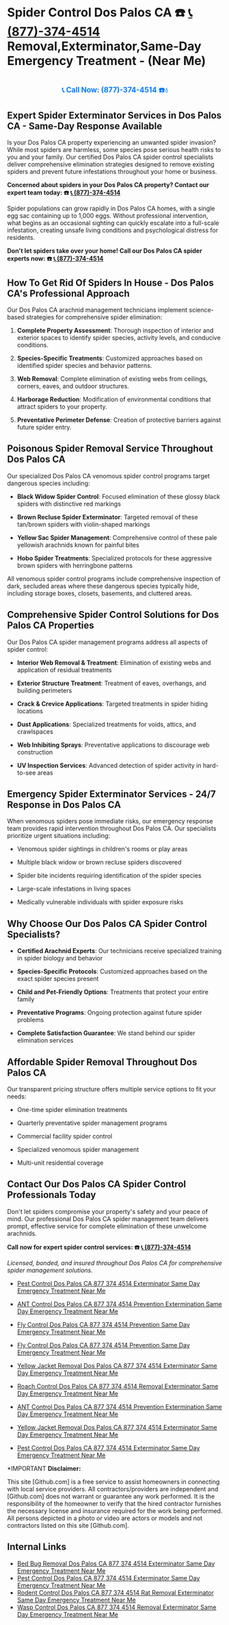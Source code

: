 # Spider Control Dos Palos CA ☎️ [📞 (877)-374-4514](https://pest-control-4514.netlify.app) Removal,Exterminator,Same-Day Emergency Treatment - (Near Me)
# 

<p align="center" style="font-size: 1.2em; font-weight: bold; margin: 20px 0;">
  <a href="https://pest-control-4514.netlify.app" target="_blank" style="color: #007BFF; text-decoration: none;">📞 Call Now: (877)-374-4514 ☎️💧</a>
</p>

## Expert Spider Exterminator Services in Dos Palos CA - Same-Day Response Available

Is your Dos Palos CA property experiencing an unwanted spider invasion? While most spiders are harmless, some species pose serious health risks to you and your family. Our certified Dos Palos CA spider control specialists deliver comprehensive elimination strategies designed to remove existing spiders and prevent future infestations throughout your home or business.

**Concerned about spiders in your Dos Palos CA property? Contact our expert team today: ☎️ [📞 (877)-374-4514](https://pest-control-4514.netlify.app)**

Spider populations can grow rapidly in Dos Palos CA homes, with a single egg sac containing up to 1,000 eggs. Without professional intervention, what begins as an occasional sighting can quickly escalate into a full-scale infestation, creating unsafe living conditions and psychological distress for residents.

**Don't let spiders take over your home! Call our Dos Palos CA spider experts now: ☎️ [📞 (877)-374-4514](https://pest-control-4514.netlify.app)**

## How To Get Rid Of Spiders In House - Dos Palos CA's Professional Approach

Our Dos Palos CA arachnid management technicians implement science-based strategies for comprehensive spider elimination:

1. **Complete Property Assessment**: Thorough inspection of interior and exterior spaces to identify spider species, activity levels, and conducive conditions.

2. **Species-Specific Treatments**: Customized approaches based on identified spider species and behavior patterns.

3. **Web Removal**: Complete elimination of existing webs from ceilings, corners, eaves, and outdoor structures.

4. **Harborage Reduction**: Modification of environmental conditions that attract spiders to your property.

5. **Preventative Perimeter Defense**: Creation of protective barriers against future spider entry.

## Poisonous Spider Removal Service Throughout Dos Palos CA

Our specialized Dos Palos CA venomous spider control programs target dangerous species including:

- **Black Widow Spider Control**: Focused elimination of these glossy black spiders with distinctive red markings

- **Brown Recluse Spider Exterminator**: Targeted removal of these tan/brown spiders with violin-shaped markings

- **Yellow Sac Spider Management**: Comprehensive control of these pale yellowish arachnids known for painful bites

- **Hobo Spider Treatments**: Specialized protocols for these aggressive brown spiders with herringbone patterns

All venomous spider control programs include comprehensive inspection of dark, secluded areas where these dangerous species typically hide, including storage boxes, closets, basements, and cluttered areas.

## Comprehensive Spider Control Solutions for Dos Palos CA Properties

Our Dos Palos CA spider management programs address all aspects of spider control:

- **Interior Web Removal & Treatment**: Elimination of existing webs and application of residual treatments

- **Exterior Structure Treatment**: Treatment of eaves, overhangs, and building perimeters

- **Crack & Crevice Applications**: Targeted treatments in spider hiding locations

- **Dust Applications**: Specialized treatments for voids, attics, and crawlspaces

- **Web Inhibiting Sprays**: Preventative applications to discourage web construction

- **UV Inspection Services**: Advanced detection of spider activity in hard-to-see areas

## Emergency Spider Exterminator Services - 24/7 Response in Dos Palos CA

When venomous spiders pose immediate risks, our emergency response team provides rapid intervention throughout Dos Palos CA. Our specialists prioritize urgent situations including:

- Venomous spider sightings in children's rooms or play areas

- Multiple black widow or brown recluse spiders discovered

- Spider bite incidents requiring identification of the spider species

- Large-scale infestations in living spaces

- Medically vulnerable individuals with spider exposure risks

## Why Choose Our Dos Palos CA Spider Control Specialists?

- **Certified Arachnid Experts**: Our technicians receive specialized training in spider biology and behavior

- **Species-Specific Protocols**: Customized approaches based on the exact spider species present

- **Child and Pet-Friendly Options**: Treatments that protect your entire family

- **Preventative Programs**: Ongoing protection against future spider problems

- **Complete Satisfaction Guarantee**: We stand behind our spider elimination services

## Affordable Spider Removal Throughout Dos Palos CA

Our transparent pricing structure offers multiple service options to fit your needs:

- One-time spider elimination treatments

- Quarterly preventative spider management programs

- Commercial facility spider control

- Specialized venomous spider management

- Multi-unit residential coverage

## Contact Our Dos Palos CA Spider Control Professionals Today

Don't let spiders compromise your property's safety and your peace of mind. Our professional Dos Palos CA spider management team delivers prompt, effective service for complete elimination of these unwelcome arachnids.

**Call now for expert spider control services: ☎️ [📞 (877)-374-4514](https://pest-control-4514.netlify.app)**

*Licensed, bonded, and insured throughout Dos Palos CA for comprehensive spider management solutions.*


- [Pest Control Dos Palos CA 877 374 4514 Exterminator Same Day Emergency Treatment Near Me](https://github.com/allyoucaneatsushiin/pest-control/blob/main/Pest-Control-Dos-Palos-CA-877-374-4514-Exterminator-Same-Day-Emergency-Treatment-Near-Me.md)
- [ANT Control Dos Palos CA 877 374 4514 Prevention Extermination Same Day Emergency Treatment Near Me](https://github.com/allyoucaneatsushiin/pest-control/blob/main/ANT-Control-Dos-Palos-CA-877-374-4514-Prevention-Extermination-Same-Day-Emergency-Treatment-Near-Me.md)
- [Fly Control Dos Palos CA 877 374 4514 Prevention Same Day Emergency Treatment Near Me](https://github.com/allyoucaneatsushiin/pest-control/blob/main/Fly-Control-Dos-Palos-CA-877-374-4514-Prevention-Same-Day-Emergency-Treatment-Near-Me.md)


- [Fly Control Dos Palos CA 877 374 4514 Prevention Same Day Emergency Treatment Near Me](https://github.com/allyoucaneatsushiin/pest-control/blob/main/Fly-Control-Dos-Palos-CA-877-374-4514-Prevention-Same-Day-Emergency-Treatment-Near-Me.md)
- [Yellow Jacket Removal Dos Palos CA 877 374 4514 Exterminator Same Day Emergency Treatment Near Me](https://github.com/allyoucaneatsushiin/pest-control/blob/main/Yellow-Jacket-Removal-Dos-Palos-CA-877-374-4514-Exterminator-Same-Day-Emergency-Treatment-Near-Me.md)
- [Roach Control Dos Palos CA 877 374 4514 Removal Exterminator Same Day Emergency Treatment Near Me](https://github.com/allyoucaneatsushiin/pest-control/blob/main/Roach-Control-Dos-Palos-CA-877-374-4514-Removal-Exterminator-Same-Day-Emergency-Treatment-Near-Me.md)


- [ANT Control Dos Palos CA 877 374 4514 Prevention Extermination Same Day Emergency Treatment Near Me](https://github.com/allyoucaneatsushiin/pest-control/blob/main/ANT-Control-Dos-Palos-CA-877-374-4514-Prevention-Extermination-Same-Day-Emergency-Treatment-Near-Me.md)
- [Yellow Jacket Removal Dos Palos CA 877 374 4514 Exterminator Same Day Emergency Treatment Near Me](https://github.com/allyoucaneatsushiin/pest-control/blob/main/Yellow-Jacket-Removal-Dos-Palos-CA-877-374-4514-Exterminator-Same-Day-Emergency-Treatment-Near-Me.md)
- [Pest Control Dos Palos CA 877 374 4514 Exterminator Same Day Emergency Treatment Near Me](https://github.com/allyoucaneatsushiin/pest-control/blob/main/Pest-Control-Dos-Palos-CA-877-374-4514-Exterminator-Same-Day-Emergency-Treatment-Near-Me.md)


*IMPORTANT **Disclaimer:**  

This site [Github.com] is a free service to assist homeowners in connecting with local service providers. All contractors/providers are independent and [Github.com] does not warrant or guarantee any work performed. It is the responsibility of the homeowner to verify that the hired contractor furnishes the necessary license and insurance required for the work being performed. All persons depicted in a photo or video are actors or models and not contractors listed on this site [Github.com].


## Internal Links
- [Bed Bug Removal Dos Palos CA 877 374 4514 Exterminator Same Day Emergency Treatment Near Me](https://github.com/allyoucaneatsushiin/pest-control/blob/main/Bed-Bug-Removal-Dos-Palos-CA-877-374-4514-Exterminator-Same-Day-Emergency-Treatment-Near-Me.md)
- [Pest Control Dos Palos CA 877 374 4514 Exterminator Same Day Emergency Treatment Near Me](https://github.com/allyoucaneatsushiin/pest-control/blob/main/Pest-Control-Dos-Palos-CA-877-374-4514-Exterminator-Same-Day-Emergency-Treatment-Near-Me.md)
- [Rodent Control Dos Palos CA 877 374 4514 Rat Removal Exterminator Same Day Emergency Treatment Near Me](https://github.com/allyoucaneatsushiin/pest-control/blob/main/Rodent-Control-Dos-Palos-CA-877-374-4514-Rat-Removal-Exterminator-Same-Day-Emergency-Treatment-Near-Me.md)
- [Wasp Control Dos Palos CA 877 374 4514 Removal Exterminator Same Day Emergency Treatment Near Me](https://github.com/allyoucaneatsushiin/pest-control/blob/main/Wasp-Control-Dos-Palos-CA-877-374-4514-Removal-Exterminator-Same-Day-Emergency-Treatment-Near-Me.md)
